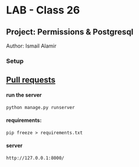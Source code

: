 # LAB - Class 26

## Project: Permissions & Postgresql

Author: Ismail Alamir


### Setup
## [Pull requests](https://github.com/IsmailAlamir/drf-api-permissions-postgres/pull/2)


#### run the server
```
python manage.py runserver
```

#### requirements:
```
pip freeze > requirements.txt
```


#### server
```
http://127.0.0.1:8000/
```
